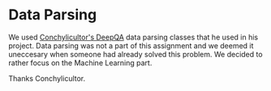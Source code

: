 # Data Parsing

We used [Conchylicultor's DeepQA](https://github.com/Conchylicultor/DeepQA/tree/master/chatbot/corpus) data parsing classes
that he used in his project. Data parsing was not a part of this assignment and we deemed it uneccesary when someone had
already solved this problem. We decided to rather focus on the Machine Learning part.

Thanks Conchylicultor.

